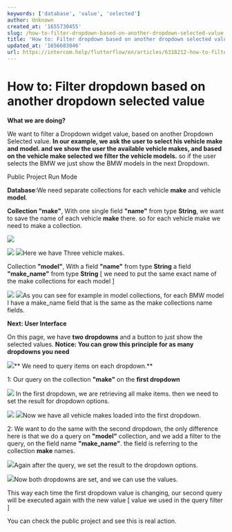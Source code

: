 ```yaml
---
keywords: ['database', 'value', 'selected']
author: Unknown
created_at: '1655730455'
slug: /how-to-filter-dropdown-based-on-another-dropdown-selected-value
title: 'How to: Filter dropdown based on another dropdown selected value'
updated_at: '1656683046'
url: https://intercom.help/flutterflow/en/articles/6318212-how-to-filter-dropdown-based-on-another-dropdown-selected-value
---
```

# How to: Filter dropdown based on another dropdown selected value

**What we are doing?**

We want to filter a Dropdown widget value, based on another Dropdown Selected value.
**In our example, we ask the user to select his vehicle make and model. and we show the user the available vehicle makes, and based on the vehicle make selected we filter the vehicle models.**
so if the user selects the BMW we just show the BMW models in the next Dropdown.

Public Project
Run Mode

**Database**:We need separate collections for each vehicle **make** and vehicle **model**.

**Collection "make"**, With one single field **"name"** from type **String**, we want to save the name of each vehicle **make** there. so for each vehicle make we need to make a collection.

![](../assets/20250430121410693068.png)

![](../assets/20250430121410939177.png)
![](../assets/20250430121411248618.png)Here we have Three vehicle makes.

Collection **"model"**, With a field **"name"** from type **String**
a field **"make_name"** from type **String** [ we need to put the same exact name of the make collections for each model ]

![](../assets/20250430121411550186.png)
![](../assets/20250430121411813949.png)As you can see for example in model collections, for each BMW model I have a make_name field that is the same as the make collections name fields.​

**Next: User Interface**

On this page, we have **two dropdowns** and a button to just show the selected values.
**Notice: You can grow this principle for as many dropdowns you need**

![](../assets/20250430121412079957.png)** We need to query items on each dropdown.**

1: Our query on the collection **"make"** on the **first dropdown**

![](../assets/20250430121412389288.png)
In the first dropdown, we are retrieving all make items. then we need to set the result for dropdown options.

![](../assets/20250430121412696140.png)
![](../assets/20250430121413075582.png)Now we have all vehicle makes loaded into the first dropdown.

2: We want to do the same with the second dropdown, the only difference here is that we do a query on **"model"** collection, and we add a filter to the query, on the field name **"make_name"**.
the field is referring to the collection **make** names.

![](../assets/20250430121413337410.png)Again after the query, we set the result to the dropdown options.

![](../assets/20250430121413670048.png)Now both dropdowns are set, and we can use the values.

This way each time the first dropdown value is changing, our second query will be executed again with the new value [ value we used in the query filter ]

You can check the public project and see this is real action.

